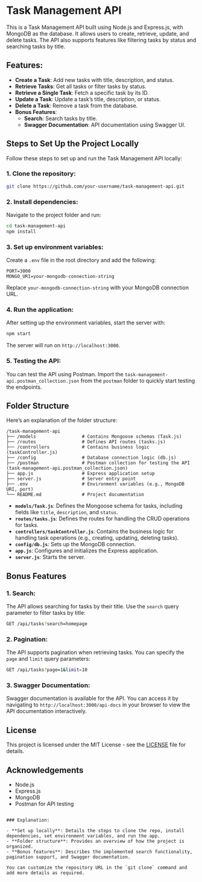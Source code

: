 # Task Management API

This is a Task Management API built using Node.js and Express.js, with MongoDB as the database. It allows users to create, retrieve, update, and delete tasks. The API also supports features like filtering tasks by status and searching tasks by title.

## Features:
- **Create a Task**: Add new tasks with title, description, and status.
- **Retrieve Tasks**: Get all tasks or filter tasks by status.
- **Retrieve a Single Task**: Fetch a specific task by its ID.
- **Update a Task**: Update a task’s title, description, or status.
- **Delete a Task**: Remove a task from the database.
- **Bonus Features**:
  - **Search**: Search tasks by title.
  - **Swagger Documentation**: API documentation using Swagger UI.

## Steps to Set Up the Project Locally

Follow these steps to set up and run the Task Management API locally:

### 1. Clone the repository:
```bash
git clone https://github.com/your-username/task-management-api.git
```

### 2. Install dependencies:
Navigate to the project folder and run:
```bash
cd task-management-api
npm install
```

### 3. Set up environment variables:
Create a `.env` file in the root directory and add the following:
```
PORT=3000
MONGO_URI=your-mongodb-connection-string
```
Replace `your-mongodb-connection-string` with your MongoDB connection URL.

### 4. Run the application:
After setting up the environment variables, start the server with:
```bash
npm start
```

The server will run on `http://localhost:3000`.

### 5. Testing the API:
You can test the API using Postman. Import the `task-management-api.postman_collection.json` from the `postman` folder to quickly start testing the endpoints.

## Folder Structure

Here’s an explanation of the folder structure:

```
/task-management-api
├── /models                 # Contains Mongoose schemas (Task.js)
├── /routes                 # Defines API routes (tasks.js)
├── /controllers            # Contains business logic (taskController.js)
├── /config                 # Database connection logic (db.js)
├── /postman                # Postman collection for testing the API (task-management-api.postman_collection.json)
├── app.js                  # Express application setup
├── server.js               # Server entry point
├── .env                    # Environment variables (e.g., MongoDB URI, port)
└── README.md               # Project documentation
```

- **`models/Task.js`**: Defines the Mongoose schema for tasks, including fields like `title`, `description`, and `status`.
- **`routes/tasks.js`**: Defines the routes for handling the CRUD operations for tasks.
- **`controllers/taskController.js`**: Contains the business logic for handling task operations (e.g., creating, updating, deleting tasks).
- **`config/db.js`**: Sets up the MongoDB connection.
- **`app.js`**: Configures and initializes the Express application.
- **`server.js`**: Starts the server.

## Bonus Features

### 1. **Search**:
The API allows searching for tasks by their title. Use the `search` query parameter to filter tasks by title:
```bash
GET /api/tasks?search=homepage
```

### 2. **Pagination**:
The API supports pagination when retrieving tasks. You can specify the `page` and `limit` query parameters:
```bash
GET /api/tasks?page=1&limit=10
```

### 3. **Swagger Documentation**:
Swagger documentation is available for the API. You can access it by navigating to `http://localhost:3000/api-docs` in your browser to view the API documentation interactively.

## License
This project is licensed under the MIT License - see the [LICENSE](LICENSE) file for details.

## Acknowledgements
- Node.js
- Express.js
- MongoDB
- Postman for API testing
```

### Explanation:

- **Set up locally**: Details the steps to clone the repo, install dependencies, set environment variables, and run the app.
- **Folder structure**: Provides an overview of how the project is organized.
- **Bonus features**: Describes the implemented search functionality, pagination support, and Swagger documentation.

You can customize the repository URL in the `git clone` command and add more details as required.